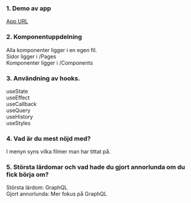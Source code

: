 <!-- @format -->

### 1. Demo av app<br/>

[App URL](https://a172cedcae47474b615c54d510a5d8.herokuapp.com/)

### 2. Komponentuppdelning<br/>

Alla komponenter ligger i en egen fil.<br/>
Sidor ligger i /Pages</br>
Komponenter ligger i /Components</br>

### 3. Användning av hooks.</br>

useState<br/>
useEffect<br/>
useCallback<br/>
useQuery<br/>
useHistory<br/>
useStyles<br/>

### 4. Vad är du mest nöjd med?<br/>

I menyn syns vilka filmer man har tittat på.

### 5. Största lärdomar och vad hade du gjort annorlunda om du fick börja om?<br/>

Största lärdom: GraphQL <br/>
Gjort annorlunda: Mer fokus på GraphQL<br/>

<!--
generate cert, key

```bash
openssl req -newkey rsa:2048 -new -nodes -x509 -days 3650 -keyout key.pem -out cert.pem
```
-->
